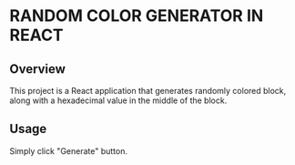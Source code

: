 # RANDOM COLOR GENERATOR IN REACT

## Overview

This project is a React application that generates randomly colored block, along with a hexadecimal value in the middle of the block.

## Usage

Simply click "Generate" button.

